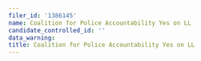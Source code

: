 ```yaml
---
filer_id: '1386145'
name: Coalition for Police Accountability Yes on LL
candidate_controlled_id: ''
data_warning: 
title: Coalition for Police Accountability Yes on LL
---
```

